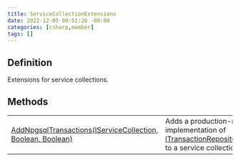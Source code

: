 ```yaml
---
title: ServiceCollectionExtensions
date: 2022-12-05 00:51:26 -08:00
categories: [csharp,member]
tags: []
---
```


## Definition

Extensions for service collections.

## Methods
<table><tr><td><!--/posts/csharp.member.entitydb.npgsql.extensions.servicecollectionextensions.addnpgsqltransactions/--><a href='#'>AddNpgsqlTransactions(IServiceCollection, Boolean, Boolean)</a></td><td>
Adds a production-ready implementation of <a href='/posts/csharp.member.entitydb.abstractions.transactions.itransactionrepositoryfactory/'>ITransactionRepositoryFactory</a> to a service
collection.
</td></tr></table>
